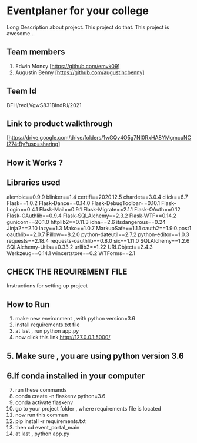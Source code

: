 # Eventplaner for your college

Long Description about project. This project do that. This project is awesome...
## Team members
1. Edwin Moncy [https://github.com/emvk09]
2. Augustin Benny [https://github.com/augustincbenny]
## Team Id
BFH/recLVgwS831BIndPJ/2021
## Link to product walkthrough
[https://drive.google.com/drive/folders/1wGQv4O5g7NI0RxHA8YMgmcuNCI274tBy?usp=sharing]
## How it Works ?


## Libraries used
alembic==0.9.9
blinker==1.4
certifi==2020.12.5
chardet==3.0.4
click==6.7
Flask==1.0.2
Flask-Dance==0.14.0
Flask-DebugToolbar==0.10.1
Flask-Login==0.4.1
Flask-Mail==0.9.1
Flask-Migrate==2.1.1
Flask-OAuth==0.12
Flask-OAuthlib==0.9.4
Flask-SQLAlchemy==2.3.2
Flask-WTF==0.14.2
gunicorn==20.1.0
httplib2==0.11.3
idna==2.6
itsdangerous==0.24
Jinja2==2.10
lazy==1.3
Mako==1.0.7
MarkupSafe==1.1.1
oauth2==1.9.0.post1
oauthlib==2.0.7
Pillow==8.2.0
python-dateutil==2.7.2
python-editor==1.0.3
requests==2.18.4
requests-oauthlib==0.8.0
six==1.11.0
SQLAlchemy==1.2.6
SQLAlchemy-Utils==0.33.2
urllib3==1.22
URLObject==2.4.3
Werkzeug==0.14.1
wincertstore==0.2
WTForms==2.1

## CHECK THE REQUIREMENT FILE



Instructions for setting up project
## How to Run
1. make new environment , with python version=3.6
2. install requirements.txt file
3. at last , run python app.py
4. now click this link
   http://127.0.0.1:5000/
   
## 5. Make sure , you are using python version 3.6

 ## 6.If conda installed in your computer 

7. run these commands
8. conda create -n flaskenv python=3.6
9. conda activate flaskenv
10. go to your project folder , where requirements file  is located
11. now run this comman
12. pip install -r requirements.txt
13. then cd event_portal_main
14. at last , python app.py
